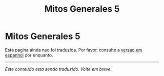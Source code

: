 ﻿---
title: Mitos Generales 5
---

<!-- TODO: translation missing -->

# Mitos Generales 5

Esta pagina ainda nao foi traduzida. Por favor, consulte a [versao em espanhol](/es/mitos-generales-5) por enquanto.

---

*Este conteudo esta sendo traduzido. Volte em breve.*
